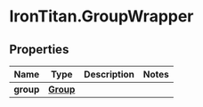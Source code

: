 # IronTitan.GroupWrapper

## Properties
Name | Type | Description | Notes
------------ | ------------- | ------------- | -------------
**group** | [**Group**](Group.md) |  | 


